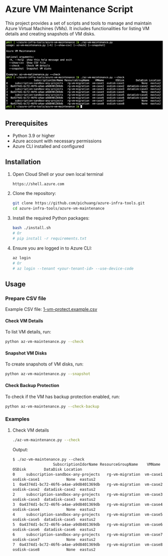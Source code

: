 # Azure VM Maintenance Script

This project provides a set of scripts and tools to manage and maintain Azure Virtual Machines (VMs). It includes functionalities for listing VM details and creating snapshots of VM disks.

![](./images/screenshot.png)

## Prerequisites

- Python 3.9 or higher
- Azure account with necessary permissions
- Azure CLI installed and configured

## Installation

1. Open Cloud Shell or your own local terminal
    ```sh
    https://shell.azure.com
    ```


2. Clone the repository:
    ```sh
    git clone https://github.com/pichuang/azure-infra-tools.git
    cd azure-infra-tools/azure-vm-maintenance
    ```

3. Install the required Python packages:
    ```sh
    bash ./install.sh
    # Or
    # pip install -r requirements.txt
    ```

4. Ensure you are logged in to Azure CLI:
    ```sh
    az login
    # Or
    # az login --tenant <your-tenant-id> --use-device-code
    ```

## Usage

### Prepare CSV file

Example CSV file: [1-vm-protect.example.csv](1-vm-protect.example.csv)

#### Check VM Details

To list VM details, run:
```bash
python az-vm-maintenance.py --check
```

#### Snapshot VM Disks

To create snapshots of VM disks, run:
```bash
python az-vm-maintenance.py --snapshot
```

#### Check Backup Protection

To check if the VM has backup protection enabled, run:
```bash
python az-vm-maintenance.py --check-backup
```

### Examples

1. Check VM details
    ```bash
    ./az-vm-maintenance.py --check
    ```

    Output:
    ```
    $ ./az-vm-maintenance.py --check
                      SubscriptionIdorName ResourceGroupName    VMName        OSDisk        DataDisk Location
    0     subscription-sandbox-any-projects   rg-vm-migration  vm-case1  osdisk-case1            None  eastus2
    1  0a4374d1-bc72-46f6-a4ae-a9d8401369db   rg-vm-migration  vm-case2  osdisk-case2  datadisk-case2  eastus2
    2     subscription-sandbox-any-projects   rg-vm-migration  vm-case3  osdisk-case3  datadisk-case3  eastus2
    3  0a4374d1-bc72-46f6-a4ae-a9d8401369db   rg-vm-migration  vm-case4  osdisk-case4            None  eastus2
    4     subscription-sandbox-any-projects   rg-vm-migration  vm-case5  osdisk-case5  datadisk-case5  eastus2
    5  0a4374d1-bc72-46f6-a4ae-a9d8401369db   rg-vm-migration  vm-case6  osdisk-case6  datadisk-case6  eastus2
    6     subscription-sandbox-any-projects   rg-vm-migration  vm-case7  osdisk-case7            None  eastus2
    7  0a4374d1-bc72-46f6-a4ae-a9d8401369db   rg-vm-migration  vm-case8  osdisk-case8            None  eastus2
    ```
